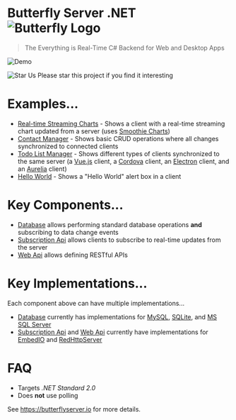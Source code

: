 # Butterfly Server .NET ![Butterfly Logo](https://raw.githubusercontent.com/firesharkstudios/butterfly-server-dotnet/master/img/logo-40x40.png) 

> The Everything is Real-Time C# Backend for Web and Desktop Apps

![Demo](https://raw.githubusercontent.com/firesharkstudios/butterfly-server-dotnet/master/img/simple-chat-demo.gif) 

![Star Us](https://raw.githubusercontent.com/firesharkstudios/butterfly-server-dotnet/master/img/yellow-star-16x16.png) Please star this project if you find it interesting

# Examples...

- [Real-time Streaming Charts](https://github.com/firesharkstudios/butterfly-server-dotnet/tree/master/Butterfly.Example.RealtimeStreamingChart) - Shows a client with a real-time streaming chart updated from a server (uses [Smoothie Charts](http://smoothiecharts.org/))
- [Contact Manager](https://github.com/firesharkstudios/butterfly-server-dotnet/tree/master/Butterfly.Example.Crud) - Shows basic CRUD operations where all changes synchronized to connected clients
- [Todo List Manager](https://github.com/firesharkstudios/butterfly-server-dotnet/tree/master/Butterfly.Example.Todo) - Shows different types of clients synchronized to the same server (a [Vue.js](https://vuejs.org/) client, a [Cordova](https://cordova.apache.org/) client, an [Electron](https://electronjs.org/) client, and an [Aurelia](https://aurelia.io/) client)
- [Hello World](https://github.com/firesharkstudios/butterfly-server-dotnet/tree/master/Butterfly.Example.HelloWorld) - Shows a "Hello World" alert box in a client

# Key Components...

- [Database](https://butterflyserver.io/#/?id=accessing-a-database) allows performing standard database operations **and** subscribing to data change events
- [Subscription Api](https://butterflyserver.io/#/?id=creating-a-subscription-api) allows clients to subscribe to real-time updates from the server
- [Web Api](https://butterflyserver.io/#/?id=creating-a-web-api) allows defining RESTful APIs

# Key Implementations...

Each component above can have multiple implementations...

- [Database](https://butterflyserver.io/#/?id=accessing-a-database) currently has implementations for [MySQL](https://butterflyserver.io/#/?id=using-mysql), [SQLite](https://butterflyserver.io/#/?id=using-sqlite), and [MS SQL Server](https://butterflyserver.io/#/?id=using-ms-sql-server)
- [Subscription Api](https://butterflyserver.io/#/?id=creating-a-subscription-api) and [Web Api](https://butterflyserver.io/#/?id=creating-a-web-api) currently have implementations for [EmbedIO](https://butterflyserver.io/#/?id=using-embedio) and [RedHttpServer](https://butterflyserver.io/#/?id=using-redhttpserver)

# FAQ

- Targets *.NET Standard 2.0*
- Does **not** use polling

See https://butterflyserver.io for more details.